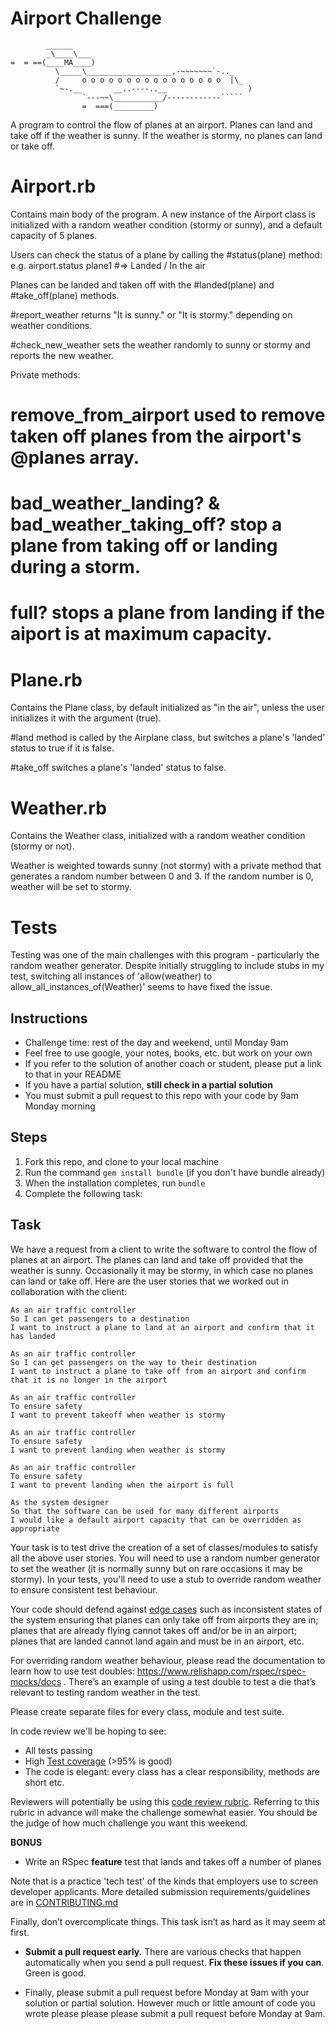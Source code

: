 Airport Challenge
=================

```
        ______
        _\____\___
=  = ==(____MA____)
          \_____\___________________,-~~~~~~~`-.._
          /     o o o o o o o o o o o o o o o o  |\_
          `~-.__       __..----..__                  )
                `---~~\___________/------------`````
                =  ===(_________)

```

A program to control the flow of planes at an airport. Planes can land and take off if the weather is sunny. If the weather is stormy, no planes can land or take off.

# Airport.rb

  Contains main body of the program. A new instance of the Airport class is initialized with a random weather condition (stormy or sunny), and a default capacity of 5 planes.

  Users can check the status of a plane by calling the #status(plane) method:
      e.g. airport.status plane1 #=> Landed / In the air

  Planes can be landed and taken off with the #landed(plane) and #take_off(plane) methods.

  #report_weather returns "It is sunny." or "It is stormy." depending on weather conditions.

  #check_new_weather sets the weather randomly to sunny or stormy and reports the new weather.

  Private methods:
   # remove_from_airport used to remove taken off planes from the airport's @planes array.
   # bad_weather_landing? & bad_weather_taking_off? stop a plane from taking off or landing during a storm.
   # full? stops a plane from landing if the aiport is at maximum capacity.

# Plane.rb

 Contains the Plane class, by default initialized as "in the air", unless the user initializes it with the argument (true).

 #land method is called by the Airplane class, but switches a plane's 'landed' status to true if it is false.

 #take_off switches a plane's 'landed' status to false.

# Weather.rb

 Contains the Weather class, initialized with a random weather condition (stormy or not).

 Weather is weighted towards sunny (not stormy) with a private method that generates a random number between 0 and 3. If the random number is 0, weather will be set to stormy.

 # Tests

 Testing was one of the main challenges with this program - particularly the random weather generator. Despite initially struggling to include stubs in my test, switching all instances of 'allow(weather) to allow_all_instances_of(Weather)' seems to have fixed the issue.


Instructions
---------

* Challenge time: rest of the day and weekend, until Monday 9am
* Feel free to use google, your notes, books, etc. but work on your own
* If you refer to the solution of another coach or student, please put a link to that in your README
* If you have a partial solution, **still check in a partial solution**
* You must submit a pull request to this repo with your code by 9am Monday morning

Steps
-------

1. Fork this repo, and clone to your local machine
2. Run the command `gem install bundle` (if you don't have bundle already)
3. When the installation completes, run `bundle`
4. Complete the following task:

Task
-----

We have a request from a client to write the software to control the flow of planes at an airport. The planes can land and take off provided that the weather is sunny. Occasionally it may be stormy, in which case no planes can land or take off.  Here are the user stories that we worked out in collaboration with the client:

```
As an air traffic controller
So I can get passengers to a destination
I want to instruct a plane to land at an airport and confirm that it has landed

As an air traffic controller
So I can get passengers on the way to their destination
I want to instruct a plane to take off from an airport and confirm that it is no longer in the airport

As an air traffic controller
To ensure safety
I want to prevent takeoff when weather is stormy

As an air traffic controller
To ensure safety
I want to prevent landing when weather is stormy

As an air traffic controller
To ensure safety
I want to prevent landing when the airport is full

As the system designer
So that the software can be used for many different airports
I would like a default airport capacity that can be overridden as appropriate
```

Your task is to test drive the creation of a set of classes/modules to satisfy all the above user stories. You will need to use a random number generator to set the weather (it is normally sunny but on rare occasions it may be stormy). In your tests, you'll need to use a stub to override random weather to ensure consistent test behaviour.

Your code should defend against [edge cases](http://programmers.stackexchange.com/questions/125587/what-are-the-difference-between-an-edge-case-a-corner-case-a-base-case-and-a-b) such as inconsistent states of the system ensuring that planes can only take off from airports they are in; planes that are already flying cannot takes off and/or be in an airport; planes that are landed cannot land again and must be in an airport, etc.

For overriding random weather behaviour, please read the documentation to learn how to use test doubles: https://www.relishapp.com/rspec/rspec-mocks/docs . There’s an example of using a test double to test a die that’s relevant to testing random weather in the test.

Please create separate files for every class, module and test suite.

In code review we'll be hoping to see:

* All tests passing
* High [Test coverage](https://github.com/makersacademy/course/blob/master/pills/test_coverage.md) (>95% is good)
* The code is elegant: every class has a clear responsibility, methods are short etc.

Reviewers will potentially be using this [code review rubric](docs/review.md).  Referring to this rubric in advance will make the challenge somewhat easier.  You should be the judge of how much challenge you want this weekend.

**BONUS**

* Write an RSpec **feature** test that lands and takes off a number of planes

Note that is a practice 'tech test' of the kinds that employers use to screen developer applicants.  More detailed submission requirements/guidelines are in [CONTRIBUTING.md](CONTRIBUTING.md)

Finally, don’t overcomplicate things. This task isn’t as hard as it may seem at first.

* **Submit a pull request early.**  There are various checks that happen automatically when you send a pull request.  **Fix these issues if you can**.  Green is good.

* Finally, please submit a pull request before Monday at 9am with your solution or partial solution.  However much or little amount of code you wrote please please please submit a pull request before Monday at 9am.
